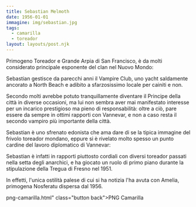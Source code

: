 ```yaml
---
title: Sebastian Melmoth
date: 1956-01-01
immagine: img/sebastian.jpg
tags:
  - camarilla
  - toreador
layout: layouts/post.njk
---
```


Primogeno Toreador e Grande Arpia di San Francisco, è da molti considerato principale esponente del clan nel Nuovo Mondo: 

Sebastian gestisce da parecchi anni il Vampire Club, uno yacht saldamente ancorato a North Beach e adibito a sfarzosissimo locale per cainiti e non.

Secondo molti avrebbe potuto tranquillamente diventare il Principe della città in diverse occasioni, ma lui non sembra aver mai manifestato interesse per un incarico prestigioso ma pieno di responsabilità: oltre a ciò, pare essere da sempre in ottimi rapporti con Vannevar, e non a caso resta il secondo vampiro più importante della città.

Sebastian è uno sfrenato edonista che ama dare di se la tipica immagine del frivolo toreador mondano, eppure si è rivelato molto spesso un punto cardine del lavoro diplomatico di Vannevar: 

Sebastian è infatti in rapporti piuttosto cordiali con diversi toreador passati nella setta degli anarchici, e ha giocato un ruolo di primo piano durante la stipulazione della Tregua di Fresno nel 1951.

In effetti, l'unica ostilità palese di cui si ha notizia l'ha avuta con Amelia, primogena Nosferatu dispersa dal 1956. 

png-camarilla.html" class="button back">PNG Camarilla</a>